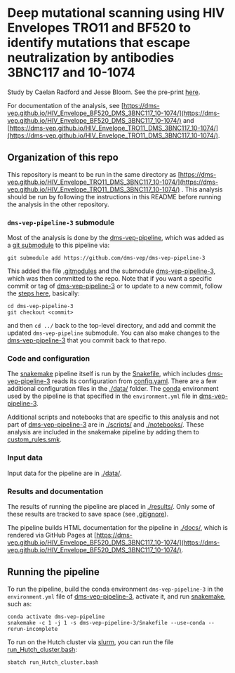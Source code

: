# Deep mutational scanning using HIV Envelopes TRO11 and BF520 to identify mutations that escape neutralization by antibodies 3BNC117 and 10-1074

Study by Caelan Radford and Jesse Bloom. See the pre-print [here](https://www.biorxiv.org/content/10.1101/2025.01.30.635715v1).

For documentation of the analysis, see [https://dms-vep.github.io/HIV_Envelope_BF520_DMS_3BNC117_10-1074/](https://dms-vep.github.io/HIV_Envelope_BF520_DMS_3BNC117_10-1074/) and [https://dms-vep.github.io/HIV_Envelope_TRO11_DMS_3BNC117_10-1074/](https://dms-vep.github.io/HIV_Envelope_TRO11_DMS_3BNC117_10-1074/). 

## Organization of this repo

This repository is meant to be run in the same directory as [https://dms-vep.github.io/HIV_Envelope_TRO11_DMS_3BNC117_10-1074/](https://dms-vep.github.io/HIV_Envelope_TRO11_DMS_3BNC117_10-1074/) . This analysis should be run by following the instructions in this README before running the analysis in the other repository.

### `dms-vep-pipeline-3` submodule

Most of the analysis is done by the [dms-vep-pipeline](https://github.com/dms-vep/dms-vep-pipeline-3), which was added as a [git submodule](https://git-scm.com/book/en/v2/Git-Tools-Submodules) to this pipeline via:

    git submodule add https://github.com/dms-vep/dms-vep-pipeline-3

This added the file [.gitmodules](.gitmodules) and the submodule [dms-vep-pipeline-3](dms-vep-pipeline-3), which was then committed to the repo.
Note that if you want a specific commit or tag of [dms-vep-pipeline-3](https://github.com/dms-vep/dms-vep-pipeline-3) or to update to a new commit, follow the [steps here](https://stackoverflow.com/a/10916398), basically:

    cd dms-vep-pipeline-3
    git checkout <commit>

and then `cd ../` back to the top-level directory, and add and commit the updated `dms-vep-pipeline` submodule.
You can also make changes to the [dms-vep-pipeline-3](https://github.com/dms-vep/dms-vep-pipeline-3) that you commit back to that repo.

### Code and configuration
The [snakemake](https://snakemake.readthedocs.io/) pipeline itself is run by the [Snakefile](Snakefile), which includes [dms-vep-pipeline-3](https://github.com/dms-vep/dms-vep-pipeline-3) reads its configuration from [config.yaml](config.yaml). There are a few additional configuration files in the [./data/](data) folder. 
The [conda](https://docs.conda.io/) environment used by the pipeline is that specified in the `environment.yml` file in [dms-vep-pipeline-3](dms-vep-pipeline-3).

Additional scripts and notebooks that are specific to this analysis and not part of [dms-vep-pipeline-3](https://github.com/dms-vep/dms-vep-pipeline-3) are in [./scripts/](scripts) and [./notebooks/](notebooks). These analysis are included in the snakemake pipeline by adding them to [custom_rules.smk](custom_rules.smk).

### Input data
Input data for the pipeline are in [./data/](data).

### Results and documentation

The results of running the pipeline are placed in [./results/](results).
Only some of these results are tracked to save space (see [.gitignore](.gitignore)).

The pipeline builds HTML documentation for the pipeline in [./docs/](docs), which is rendered via GitHub Pages at [https://dms-vep.github.io/HIV_Envelope_BF520_DMS_3BNC117_10-1074/](https://dms-vep.github.io/HIV_Envelope_BF520_DMS_3BNC117_10-1074/).

## Running the pipeline
To run the pipeline, build the conda environment `dms-vep-pipeline-3` in the `environment.yml` file of [dms-vep-pipeline-3](https://github.com/dms-vep/dms-vep-pipeline-3), activate it, and run [snakemake](https://snakemake.readthedocs.io/), such as:

    conda activate dms-vep-pipeline
    snakemake -c 1 -j 1 -s dms-vep-pipeline-3/Snakefile --use-conda --rerun-incomplete

To run on the Hutch cluster via [slurm](https://slurm.schedmd.com/), you can run the file [run_Hutch_cluster.bash](run_Hutch_cluster.bash):

    sbatch run_Hutch_cluster.bash 